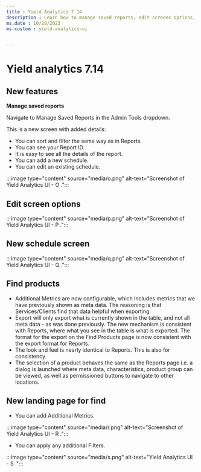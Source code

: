 ```yaml
---
title : Yield Analytics 7.14
description : Learn how to manage saved reports, edit screens options, create a new schedule, add additional metrics, and apply additional filters in new landing page for find. 
ms.date : 10/28/2023
ms.custom : yield-analytics-ui


---
```



# Yield analytics 7.14

## New features

**Manage saved reports**

Navigate to Manage Saved Reports in the Admin Tools dropdown.

This is a new screen with added details:

- You can sort and filter the same way as in Reports.
- You can see your Report ID.
- It is easy to see all the details of the report.
- You can add a new schedule.
- You can edit an existing schedule.

:::image type="content" source="media/o.png" alt-text="Screenshot of Yield Analytics UI - O .":::

## Edit screen options

:::image type="content" source="media/p.png" alt-text="Screenshot of Yield Analytics UI - P .":::

## New schedule screen

:::image type="content" source="media/q.png" alt-text="Screenshot of Yield Analytics UI - Q .":::

## Find products

- Additional Metrics are now configurable, which includes metrics that
we have previously shown as meta data. The reasoning is that
Services/Clients find that data helpful when exporting.
- Export will only export what is currently shown in the table, and
not all meta data - as was done previously. The new mechanism is
consistent with Reports, where what you see in the table is what is
exported. The format for the export on the Find Products page is now
consistent with the export format for Reports.
- The look and feel is nearly identical to Reports. This is also for
consistency.
- The selection of a product behaves the same as the Reports page i.e.
a dialog is launched where meta data, characteristics, product group can
be viewed, as well as permissioned buttons to navigate to other
locations.

## New landing page for find

- You can add Additional Metrics.

:::image type="content" source="media/r.png" alt-text="Screenshot of Yield Analytics UI - R .":::

- You can apply any additional Filters.

:::image type="content" source="media/s.png" alt-text="Yield Analytics UI - S .":::
